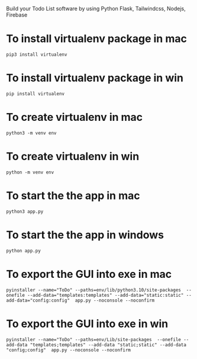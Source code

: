 Build your Todo List software by using Python Flask, Tailwindcss, Nodejs, Firebase

# To install virtualenv package in mac

```
pip3 install virtualenv
```

# To install virtualenv package in win

```
pip install virtualenv
```

# To create virtualenv in mac

```
python3 -m venv env
```

# To create virtualenv in win

```
python -m venv env
```

# To start the the app in mac

```
python3 app.py
```

# To start the the app in windows

```
python app.py
```

# To export the GUI into exe in mac

```
pyinstaller --name="ToDo" --paths=env/lib/python3.10/site-packages  --onefile --add-data="templates:templates" --add-data="static:static" --add-data="config:config"  app.py --noconsole --noconfirm
```

# To export the GUI into exe in win

```
pyinstaller --name="ToDo" --paths=env/Lib/site-packages  --onefile --add-data "templates;templates" --add-data "static;static" --add-data "config;config"  app.py --noconsole --noconfirm
```